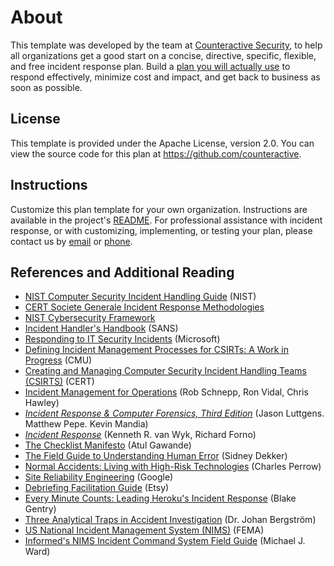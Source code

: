 # About

This template was developed by the team at [Counteractive Security](https://www.counteractive.net), to help all organizations get a good start on a concise, directive, specific, flexible, and free incident response plan.  Build a [plan you will actually use](https://www.counteractive.net/posts/an-ir-plan-you-will-use/) to respond effectively, minimize cost and impact, and get back to business as soon as possible.

## License

This template is provided under the Apache License, version 2.0.  You can view the source code for this plan at https://github.com/counteractive.

## Instructions

Customize this plan template for your own organization.  Instructions are available in the project's [README](https://github.com/counteractive).  For professional assistance with incident response, or with customizing, implementing, or testing your plan, please contact us by [email](mailto:support@counteractive.net) or [phone](tel:+18889255765).

## References and Additional Reading

* [NIST Computer Security Incident Handling Guide](http://nvlpubs.nist.gov/nistpubs/SpecialPublications/NIST.SP.800-61r2.pdf) (NIST)
* [CERT Societe Generale Incident Response Methodologies](https://github.com/certsocietegenerale/IRM/tree/master/EN)
* [NIST Cybersecurity Framework](https://www.nist.gov/cyberframework)
* [Incident Handler's Handbook](https://www.sans.org/reading-room/whitepapers/incident/incident-handlers-handbook-33901) (SANS)
* [Responding to IT Security Incidents](https://technet.microsoft.com/en-us/library/cc700825.aspx) (Microsoft)
* [Defining Incident Management Processes for CSIRTs: A Work in Progress](http://resources.sei.cmu.edu/library/asset-view.cfm?assetid=7153) (CMU)
* [Creating and Managing Computer Security Incident Handling Teams (CSIRTS)](https://www.first.org/conference/2008/papers/killcrece-georgia-slides.pdf) (CERT)
* [Incident Management for Operations](http://shop.oreilly.com/product/0636920036159.do) (Rob Schnepp, Ron Vidal, Chris Hawley)
* [_Incident Response & Computer Forensics, Third Edition_](http://a.co/cUkFzMh) (Jason Luttgens. Matthew Pepe. Kevin Mandia)
* [_Incident Response_](http://shop.oreilly.com/product/9780596001308.do) (Kenneth R. van Wyk, Richard Forno)
* [The Checklist Manifesto](http://atulgawande.com/book/the-checklist-manifesto/) (Atul Gawande)
* [The Field Guide to Understanding Human Error](https://www.amazon.com/Field-Guide-Understanding-Human-Error/dp/0754648265) (Sidney Dekker)
* [Normal Accidents: Living with High-Risk Technologies](https://www.amazon.com/Normal-Accidents-Living-High-Risk-Technologies/dp/0691004129) (Charles Perrow)
* [Site Reliability Engineering](https://landing.google.com/sre/book.html) (Google)
* [Debriefing Facilitation Guide](http://extfiles.etsy.com/DebriefingFacilitationGuide.pdf) (Etsy)
* [Every Minute Counts: Leading Heroku's Incident Response](https://www.heavybit.com/library/video/every-minute-counts-coordinating-herokus-incident-response/) (Blake Gentry)
* [Three Analytical Traps in Accident Investigation](https://www.youtube.com/watch?v=TqaFT-0cY7U) (Dr. Johan Bergström)
* [US National Incident Management System (NIMS)](https://www.fema.gov/national-incident-management-system) (FEMA)
* [Informed's NIMS Incident Command System Field Guide](https://www.amazon.com/gp/product/1284038408) (Michael J. Ward)

